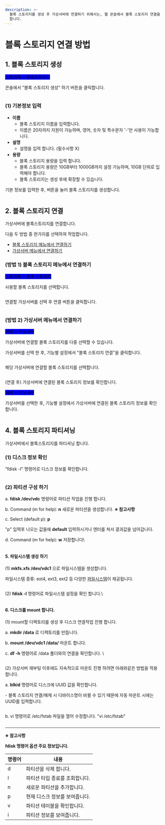 ```yaml
---
description: >-
  블록 스토리지를 생성 후 가상서버에 연결하기 위해서는, 웹 콘솔에서 블록 스토리지 연결을 한 뒤, shell에서 직접 mount 해줘야
  합니다.
---
```


# 블록 스토리지 연결 방법

## 1. 블록 스토리지 생성

<mark style="background-color:blue;">스토리지 > 블록스토리지</mark>

콘솔에서 "블록 스토리지 생성" 하기 버튼을 클릭합니다.&#x20;

<figure><img src="https://filesystem.cafe24.com/hosting/cloud_service/2020/02/25/41ac07ee9268cd42ccbf69d32d97f979_1582609005.png" alt=""><figcaption></figcaption></figure>

####

### (1) 기본정보 입력

* **이름**&#x20;
  * 블록 스토리지 이름을 입력합니다.&#x20;
  * 이름은 20자까지 지원이 가능하며, 영어, 숫자 및 특수문자 '-'만 사용이 가능합니다.
* **설명**
  * 설명을 입력 합니다. (필수사항 X)
* **용량**
  * 블록 스토리지 용량을 입력 합니다.
  * 블록 스토리지 용량은 10GB부터 1000GB까지 설정 가능하며, 10GB 단위로 입력해야 합니다.
  * 블록 스토리지는 생성 후에 확장할 수 있습니다.

기본 정보를 입력한 후, 버튼을 눌러 블록 스토리지를 생성합니다.

<figure><img src="https://filesystem.cafe24.com/hosting/cloud_service/2020/02/25/9d87136fb5f2b06931a5be93a95a9514_1582609015.png" alt=""><figcaption></figcaption></figure>







## 2. 블록 스토리지 연결

가상서버에 블록스토리지를 연결합니다.

다음 두 방법 중 한가지를 선택하여 작업합니다.&#x20;

* [블록 스토리지 메뉴에서 연결하기](connect.md#1-1)
* [가상서버 메뉴에서 연결하기](connect.md#2)



### (방법 1) 블록 스토리지 메뉴에서 연결하기

<mark style="background-color:blue;">스토리지 > 블록 스토리지</mark>

사용할 블록 스토리지를 선택합니다.

<figure><img src="https://filesystem.cafe24.com/hosting/cloud_service/2020/02/25/e89113233aecba29ee5436576aaca613_1582610550.png" alt=""><figcaption></figcaption></figure>



연결할 가상서버를 선택 후 연결 버튼을 클릭합니다.   &#x20;

<figure><img src="https://filesystem.cafe24.com/hosting/cloud_service/2020/02/25/6ef175bc2dae6690243e3aae3f77a20f_1582610559.png" alt=""><figcaption></figcaption></figure>

&#x20;



### (방법 2) 가상서버 메뉴에서 연결하기

<mark style="background-color:blue;">서버 > 가상서버</mark>

가상서버에 연결할 블록 스토리지를 다중 선택할 수 있습니다.

가상서버를 선택 한 후, 기능별 설정에서 "블록 스토리지 연결"을 클릭합니다.

<figure><img src="https://filesystem.cafe24.com/hosting/cloud_service/2022/04/06/b5cc91ff5efcb6d572b567d0be1899f3_1649204634.png" alt=""><figcaption></figcaption></figure>

해당 가상서버에 연결할 블록 스토리지를 선택합니다.

<figure><img src="https://filesystem.cafe24.com/hosting/cloud_service/2022/04/06/e94d60aa010026ee32c5540027005f72_1649204643.png" alt=""><figcaption></figcaption></figure>

&#x20;

(연결 후) 가상서버에 연결된 블록 스토리지 정보를 확인합니다.

<mark style="background-color:blue;">서버 > 가상서버</mark>&#x20;

가상서버를 선택한 후, 기능별 설정에서 가상서버에 연결된 블록 스토리지 정보를 확인합니다.&#x20;

<figure><img src="https://filesystem.cafe24.com/hosting/cloud_service/2022/04/06/d16209ff28135764c9efc82bd24da73e_1649204654.png" alt=""><figcaption></figcaption></figure>

#### &#x20;

## 4. 블록 스토리지 파티셔닝

가상서버에서 블록스토리지를 파티셔닝 합니다.

### (1) 디스크 정보 확인

"fdisk -l" 명령어로 디스크 정보를 확인합니다.

<figure><img src="https://filesystem.cafe24.com/hosting/cloud_service/2020/02/25/e4b0c787449220fe43719c686ac97bf4_1582616476.png" alt=""><figcaption></figcaption></figure>

&#x20;



### (2) 파티션 구성 하기

a. **fdisk /dev/vdc** 명령어로 파티션 작업을 진행 합니다.

b. Command (m for help): **n** 새로운 파티션을 생성합니다. **※ 참고사항**

c. Select (default p): **p**

"p" 입력후 나오는 값들에 **default** 입력하시거나 엔터를 쳐서 결과값을 넘어갑니다.

d. Command (m for help): **w** 저장합니다\


<figure><img src="https://filesystem.cafe24.com/hosting/cloud_service/2020/02/25/2cbb06a4c1911c3f05b1be4d6f61d940_1582615835.png" alt=""><figcaption></figcaption></figure>

#### 5. 파일시스템 생성 하기

(1) **mkfs.xfs /dev/vdc1** 으로 파일시스템을 생성합니다.

파일시스템 종류: ext4, ext3, ext2 등 다양한 [파일시스템](https://ko.wikipedia.org/wiki/%ED%8C%8C%EC%9D%BC\_%EC%8B%9C%EC%8A%A4%ED%85%9C)이 제공됩니다.

<figure><img src="https://filesystem.cafe24.com/hosting/cloud_service/2020/02/25/a10ca426909aa13566046d2abdd062cf_1582615876.png" alt=""><figcaption></figcaption></figure>

&#x20;

(2) **fdisk -l** 명령어로 파일시스템 설정을 확인 합니다.\


<figure><img src="https://filesystem.cafe24.com/hosting/cloud_service/2020/02/25/6cd40129232bf892f13a2a29272e7b79_1582615890.png" alt=""><figcaption></figcaption></figure>

#### 6. 디스크를 mount 합니다.

(1) mount할 디렉토리를 생성 후 디스크 연결작업 진행 합니다.&#x20;

a. **mkdir /data** 로 디렉토리를 만듭니다.

b. **mount /dev/vdc1 /data/** 마운트 합니다.&#x20;

c. **df -h** 명령어로 /data 폴더와의 연결을 확인합니다. \


<figure><img src="https://filesystem.cafe24.com/hosting/cloud_service/2020/02/26/16b8627f2dbcae14a160d1a5098de915_1582705375.png" alt=""><figcaption></figcaption></figure>





(2) 가상서버 재부팅 이후에도 지속적으로 마운트 진행 하려면 아래와같은 방법을 적용합니다.

a. **blkid** 명령어로 디스크에 UUID 값을 확인합니다.

\- 블록 스토리지 연결/해제 시 디바이스명이 바뀔 수 있기 때문에 자동 마운트 시에는 UUID를 입력합니다.

<figure><img src="https://filesystem.cafe24.com/hosting/cloud_service/2020/02/25/2dde6068fc54381d4df02102a825a52c_1582616280.png" alt=""><figcaption></figcaption></figure>



b. vi 명령어로 /etc/fstab 파일을 열어 수정합니다. "vi /etc/fstab"

<figure><img src="https://filesystem.cafe24.com/hosting/cloud_service/2020/02/25/ff319ddb1635041b836ad6e424dfc464_1582616012.png" alt=""><figcaption></figcaption></figure>

****

**※ 참고사항**

**fdisk 명령어 옵션 주요 정보입니다.**

| 명령어 | 내용                |
| --- | ----------------- |
| d   | 파티션을 삭제 합니다.      |
| l   | 파티션 타입 종료를 조회합니다. |
| n   | 새로운 파티션을 추가합니다.   |
| p   | 현재 디스크 정보를 보여줍니다. |
| v   | 파티션 테이블을 확인합니다.   |
| i   | 파티션 정보를 보여줍니다.    |
